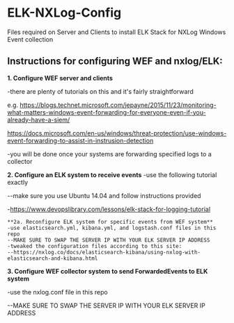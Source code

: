 # ELK-NXLog-Config

Files required on Server and Clients to install ELK Stack for NXLog Windows Event collection


## Instructions for configuring WEF and nxlog/ELK:


**1. Configure WEF server and clients**

-there are plenty of tutorials on this and it's fairly straightforward

e.g. https://blogs.technet.microsoft.com/jepayne/2015/11/23/monitoring-what-matters-windows-event-forwarding-for-everyone-even-if-you-already-have-a-siem/

https://docs.microsoft.com/en-us/windows/threat-protection/use-windows-event-forwarding-to-assist-in-instrusion-detection

-you will be done once your systems are forwarding specified logs to a collector


**2. Configure an ELK system to receive events**
-use the following tutorial exactly 

--make sure you use Ubuntu 14.04 and follow instructions provided

-https://www.devopslibrary.com/lessons/elk-stack-for-logging-tutorial

    **2a. Reconfigure ELK system for specific events from WEF system**
    -use elasticsearch.yml, kibana.yml, and logstash.conf files in this repo
    --MAKE SURE TO SWAP THE SERVER IP WITH YOUR ELK SERVER IP ADDRESS
    -tweaked the configuration files according to this site:
    --https://nxlog.co/docs/elasticsearch-kibana/using-nxlog-with-elasticsearch-and-kibana.html


**3. Configure WEF collector system to send ForwardedEvents to ELK system**

-use the nxlog.conf file in this repo

--MAKE SURE TO SWAP THE SERVER IP WITH YOUR ELK SERVER IP ADDRESS
